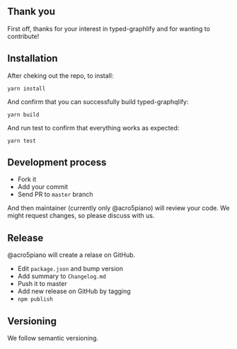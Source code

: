 ## Thank you

First off, thanks for your interest in typed-graphlify and for wanting to contribute!

## Installation

After cheking out the repo, to install:

```
yarn install
```

And confirm that you can successfully build typed-graphqlify:

```
yarn build
```

And run test to confirm that everything works as expected:

```
yarn test
```

## Development process

- Fork it
- Add your commit
- Send PR to `master` branch

And then maintainer (currently only @acro5piano) will review your code. We might request changes, so please discuss with us.

## Release

@acro5piano will create a relase on GitHub.

- Edit `package.json` and bump version
- Add summary to `Changelog.md`
- Push it to master
- Add new release on GitHub by tagging
- `npm publish`

## Versioning

We follow semantic versioning.
